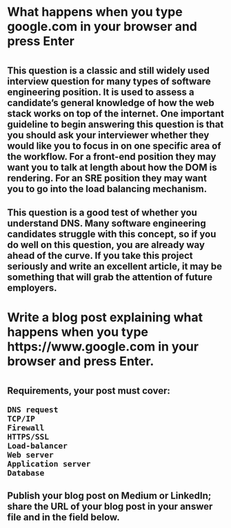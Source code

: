 <h1>What happens when you type google.com in your browser and press Enter<h1>

<h2>This question is a classic and still widely used interview question for many types of software engineering position. It is used to assess a candidate’s general knowledge of how the web stack works on top of the internet. One important guideline to begin answering this question is that you should ask your interviewer whether they would like you to focus in on one specific area of the workflow. For a front-end position they may want you to talk at length about how the DOM is rendering. For an SRE position they may want you to go into the load balancing mechanism.<h2>

<h2>This question is a good test of whether you understand DNS. Many software engineering candidates struggle with this concept, so if you do well on this question, you are already way ahead of the curve. If you take this project seriously and write an excellent article, it may be something that will grab the attention of future employers.<h2>

<h1>Write a blog post explaining what happens when you type https://www.google.com in your browser and press Enter.<h1>

<h2>
Requirements, your post must cover:

    DNS request
    TCP/IP
    Firewall
    HTTPS/SSL
    Load-balancer
    Web server
    Application server
    Database
<h2>

<p>Publish your blog post on Medium or LinkedIn; share the URL of your blog post in your answer file and in the field below.<p>
